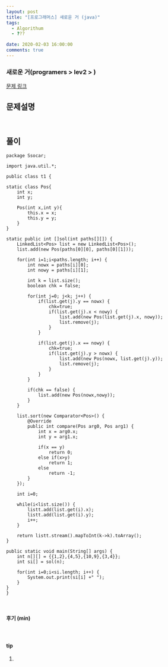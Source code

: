 ```yaml
---
layout: post
title: "[프로그래머스] 새로운 거 (java)"
tags:
  - Algorithum
  - ???

date: 2020-02-03 16:00:00
comments: true
---
```




###   새로운 거(programers > lev2 > )

[문제 링크](https://programmers.co.kr/learn/courses/30/lessons/)

## 문제설명



<br>

## 풀이

	package Ssocar;
	
	import java.util.*;
	
	public class t1 {
	
	static class Pos{
		int x;
		int y;
		
		Pos(int x,int y){
			this.x = x;
			this.y = y;
		}
	}
	
	static public int []sol(int paths[][]) {
		LinkedList<Pos> list = new LinkedList<Pos>();
		list.add(new Pos(paths[0][0], paths[0][1]));
			
		for(int i=1;i<paths.length; i++) {
			int nowx = paths[i][0];
			int nowy = paths[i][1];
			
			int k = list.size();
			boolean chk = false;
			
			for(int j=0; j<k; j++) {
				if(list.get(j).y == nowx) {
					chk=true;
					if(list.get(j).x < nowy) {
						list.add(new Pos(list.get(j).x, nowy));
						list.remove(j);
					}
				}
				
				if(list.get(j).x == nowy) {
					chk=true;
					if(list.get(j).y > nowx) {
						list.add(new Pos(nowx, list.get(j).y));
						list.remove(j);
					}
				}
			}
			
			if(chk == false) {
				list.add(new Pos(nowx,nowy));
			}
		}
		
		list.sort(new Comparator<Pos>() {
			@Override
			public int compare(Pos arg0, Pos arg1) {
				int x = arg0.x;
				int y = arg1.x;
				
				if(x == y)
					return 0;
				else if(x>y)
					return 1;
				else
					return -1;
			}
		});
	
		int i=0;
		
		while(i<list.size()) {
			listt.add(list.get(i).x);
			listt.add(list.get(i).y);
			i++;
		}
		
		return listt.stream().mapToInt(k->k).toArray();
	}
	
	public static void main(String[] args) {
		int n[][] = {{1,2},{4,5},{10,9},{3,4}};
		int si[] = sol(n);
		
		for(int i=0;i<si.length; i++) {
			System.out.print(si[i] +" ");
		}
	}
	}


<br>

#### 후기 (min)



<br>

#### tip

1. 

<br>